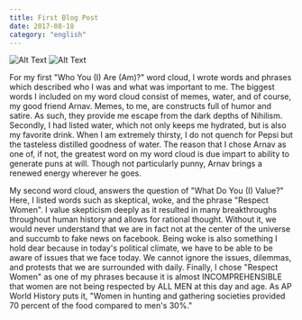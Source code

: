```yaml
---
title: First Blog Post
date: 2017-08-18
category: "english"
---
```


![Alt Text](/images/personaldetails.png)
![Alt Text](/images/values.png)

For my first "Who You (I) Are (Am)?" word cloud, I wrote words and phrases which described who I was and what was important to me. The biggest words I included on my word cloud consist of memes, water, and of course, my good friend Arnav. Memes, to me, are constructs full of humor and satire. As such, they provide me escape from the dark depths of Nihilism. Secondly, I had listed water, which not only keeps me hydrated, but is also my favorite drink. When I am extremely thirsty, I do not quench for Pepsi but the tasteless distilled goodness of water. The reason that I chose Arnav as one of, if not, the greatest word on my word cloud is due impart to ability to generate puns at will. Though not particularly punny, Arnav brings a renewed energy wherever he goes.

My second word cloud, answers the question of "What Do You (I) Value?" Here, I listed words such as skeptical, woke, and the phrase "Respect Women". I value skepticism deeply as it resulted in many breakthroughs throughout human history and allows for rational thought. Without it, we would never understand that we are in fact not at the center of the universe and succumb to fake news on facebook. Being woke is also something I hold dear because in today's political climate, we have to be able to be aware of issues that we face today. We cannot ignore the issues, dilemmas, and protests that we are surrounded with daily. Finally, I chose "Respect Women" as one of my phrases because it is almost INCOMPREHENSIBLE that women are not being respected by ALL MEN at this day and age. As AP World History puts it, "Women in hunting and gathering societies provided 70 percent of the food compared to men's 30%."
